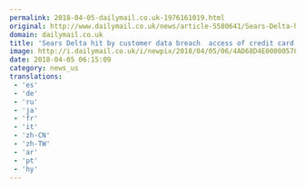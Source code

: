 ```yaml
---
permalink: 2018-04-05-dailymail.co.uk-1976161019.html
original: http://www.dailymail.co.uk/news/article-5580641/Sears-Delta-hit-customer-data-breach-unauthorized-access-credit-card-information.html?ITO=1490&ns_mchannel=rss&ns_campaign=1490
domain: dailymail.co.uk
title: 'Sears Delta hit by customer data breach  access of credit card info'
image: http://i.dailymail.co.uk/i/newpix/2018/04/05/06/4AD68D4E00000578-0-image-a-3_1522906148892.jpg
date: 2018-04-05 06:15:09
category: news_us
translations: 
 - 'es'
 - 'de'
 - 'ru'
 - 'ja'
 - 'fr'
 - 'it'
 - 'zh-CN'
 - 'zh-TW'
 - 'ar'
 - 'pt'
 - 'hy'
---
```


